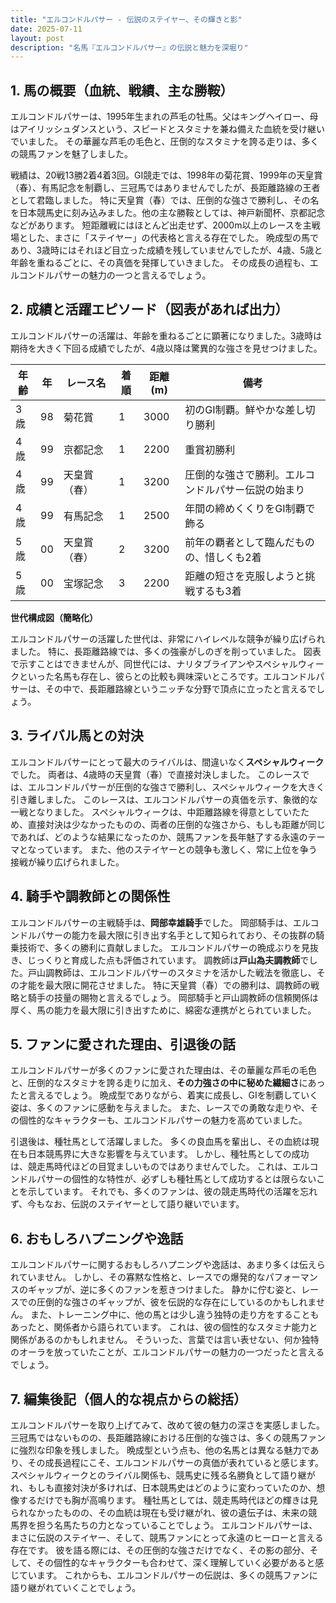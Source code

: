 ```yaml
---
title: "エルコンドルパサー - 伝説のステイヤー、その輝きと影"
date: 2025-07-11
layout: post
description: "名馬『エルコンドルパサー』の伝説と魅力を深堀り"
---
```


## 1. 馬の概要（血統、戦績、主な勝鞍）

エルコンドルパサーは、1995年生まれの芦毛の牡馬。父はキングヘイロー、母はアイリッシュダンスという、スピードとスタミナを兼ね備えた血統を受け継いでいました。  その華麗な芦毛の毛色と、圧倒的なスタミナを誇る走りは、多くの競馬ファンを魅了しました。

戦績は、20戦13勝2着4着3回。GI競走では、1998年の菊花賞、1999年の天皇賞（春）、有馬記念を制覇し、三冠馬ではありませんでしたが、長距離路線の王者として君臨しました。  特に天皇賞（春）では、圧倒的な強さで勝利し、その名を日本競馬史に刻み込みました。他の主な勝鞍としては、神戸新聞杯、京都記念などがあります。  短距離戦にはほとんど出走せず、2000m以上のレースを主戦場とした、まさに「ステイヤー」の代表格と言える存在でした。  晩成型の馬であり、3歳時にはそれほど目立った成績を残していませんでしたが、4歳、5歳と年齢を重ねるごとに、その真価を発揮していきました。  その成長の過程も、エルコンドルパサーの魅力の一つと言えるでしょう。


## 2. 成績と活躍エピソード（図表があれば出力）

エルコンドルパサーの活躍は、年齢を重ねるごとに顕著になりました。3歳時は期待を大きく下回る成績でしたが、4歳以降は驚異的な強さを見せつけました。

| 年齢 | 年 | レース名             | 着順 | 距離(m) | 備考                                      |
|-----|----|----------------------|-----|---------|-------------------------------------------|
| 3歳 | 98 | 菊花賞               | 1   | 3000     | 初のGI制覇。鮮やかな差し切り勝利             |
| 4歳 | 99 | 京都記念             | 1   | 2200     | 重賞初勝利                                |
| 4歳 | 99 | 天皇賞（春）           | 1   | 3200     | 圧倒的な強さで勝利。エルコンドルパサー伝説の始まり |
| 4歳 | 99 | 有馬記念             | 1   | 2500     | 年間の締めくくりをGI制覇で飾る             |
| 5歳 | 00 | 天皇賞（春）           | 2   | 3200     | 前年の覇者として臨んだものの、惜しくも2着     |
| 5歳 | 00 | 宝塚記念             | 3   | 2200     | 距離の短さを克服しようと挑戦するも3着       |


**世代構成図（簡略化）**

エルコンドルパサーの活躍した世代は、非常にハイレベルな競争が繰り広げられました。  特に、長距離路線では、多くの強豪がしのぎを削っていました。  図表で示すことはできませんが、同世代には、ナリタブライアンやスペシャルウィークといった名馬も存在し、彼らとの比較も興味深いところです。エルコンドルパサーは、その中で、長距離路線というニッチな分野で頂点に立ったと言えるでしょう。


## 3. ライバル馬との対決

エルコンドルパサーにとって最大のライバルは、間違いなく**スペシャルウィーク**でした。  両者は、4歳時の天皇賞（春）で直接対決しました。  このレースでは、エルコンドルパサーが圧倒的な強さで勝利し、スペシャルウィークを大きく引き離しました。  このレースは、エルコンドルパサーの真価を示す、象徴的な一戦となりました。  スペシャルウィークは、中距離路線を得意としていたため、直接対決は少なかったものの、両者の圧倒的な強さから、もしも距離が同じであれば、どのような結果になったのか、競馬ファンを長年魅了する永遠のテーマとなっています。  また、他のステイヤーとの競争も激しく、常に上位を争う接戦が繰り広げられました。


## 4. 騎手や調教師との関係性

エルコンドルパサーの主戦騎手は、**岡部幸雄騎手**でした。  岡部騎手は、エルコンドルパサーの能力を最大限に引き出す名手として知られており、その抜群の騎乗技術で、多くの勝利に貢献しました。  エルコンドルパサーの晩成ぶりを見抜き、じっくりと育成した点も評価されています。  調教師は**戸山為夫調教師**でした。戸山調教師は、エルコンドルパサーのスタミナを活かした戦法を徹底し、その才能を最大限に開花させました。  特に天皇賞（春）での勝利は、調教師の戦略と騎手の技量の賜物と言えるでしょう。  岡部騎手と戸山調教師の信頼関係は厚く、馬の能力を最大限に引き出すために、綿密な連携がとられていました。


## 5. ファンに愛された理由、引退後の話

エルコンドルパサーが多くのファンに愛された理由は、その華麗な芦毛の毛色と、圧倒的なスタミナを誇る走りに加え、**その力強さの中に秘めた繊細さ**にあったと言えるでしょう。  晩成型でありながら、着実に成長し、GIを制覇していく姿は、多くのファンに感動を与えました。  また、レースでの勇敢な走りや、その個性的なキャラクターも、エルコンドルパサーの魅力を高めていました。

引退後は、種牡馬として活躍しました。  多くの良血馬を輩出し、その血統は現在も日本競馬界に大きな影響を与えています。  しかし、種牡馬としての成功は、競走馬時代ほどの目覚ましいものではありませんでした。  これは、エルコンドルパサーの個性的な特性が、必ずしも種牡馬として成功するとは限らないことを示しています。  それでも、多くのファンは、彼の競走馬時代の活躍を忘れず、今もなお、伝説のステイヤーとして語り継いでいます。


## 6. おもしろハプニングや逸話

エルコンドルパサーに関するおもしろハプニングや逸話は、あまり多くは伝えられていません。  しかし、その寡黙な性格と、レースでの爆発的なパフォーマンスのギャップが、逆に多くのファンを惹きつけました。  静かに佇む姿と、レースでの圧倒的な強さのギャップが、彼を伝説的な存在にしているのかもしれません。  また、トレーニング中に、他の馬とは少し違う独特の走り方をすることもあったと、関係者から語られています。  これは、彼の個性的なスタミナ能力と関係があるのかもしれません。  そういった、言葉では言い表せない、何か独特のオーラを放っていたことが、エルコンドルパサーの魅力の一つだったと言えるでしょう。


## 7. 編集後記（個人的な視点からの総括）

エルコンドルパサーを取り上げてみて、改めて彼の魅力の深さを実感しました。  三冠馬ではないものの、長距離路線における圧倒的な強さは、多くの競馬ファンに強烈な印象を残しました。  晩成型という点も、他の名馬とは異なる魅力であり、その成長過程にこそ、エルコンドルパサーの真価が表れていると感じます。  スペシャルウィークとのライバル関係も、競馬史に残る名勝負として語り継がれ、もしも直接対決が多ければ、日本競馬史はどのように変わっていたのか、想像するだけでも胸が高鳴ります。  種牡馬としては、競走馬時代ほどの輝きは見られなかったものの、その血統は現在も受け継がれ、彼の遺伝子は、未来の競馬界を担う名馬たちの力となっていることでしょう。  エルコンドルパサーは、まさに伝説のステイヤー、そして、競馬ファンにとって永遠のヒーローと言える存在です。  彼を語る際には、その圧倒的な強さだけでなく、その影の部分、そして、その個性的なキャラクターも合わせて、深く理解していく必要があると感じています。  これからも、エルコンドルパサーの伝説は、多くの競馬ファンに語り継がれていくことでしょう。
